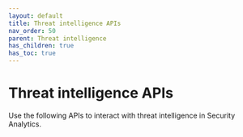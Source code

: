 ```yaml
---
layout: default
title: Threat intelligence APIs
nav_order: 50
parent: Threat intelligence
has_children: true
has_toc: true
---
```


# Threat intelligence APIs

Use the following APIs to interact with threat intelligence in Security Analytics. 


